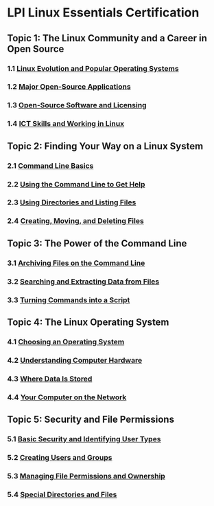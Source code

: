 # LPI Linux Essentials Certification

## Topic 1: The Linux Community and a Career in Open Source

### 1.1 [Linux Evolution and Popular Operating Systems](../blob/master/docs/LPI-part1.1.md)
### 1.2 [Major Open-Source Applications](../blob/master/docs/LPI-part1.2.md)
### 1.3 [Open-Source Software and Licensing](../blob/master/docs/LPI-part1.3.md)
### 1.4 [ICT Skills and Working in Linux](../blob/master/docs/LPI-part1.4.md)

## Topic 2: Finding Your Way on a Linux System

### 2.1 [Command Line Basics](docs/LPI-part.2.1.md)
### 2.2 [Using the Command Line to Get Help](../blob/master/docs/LPI-part2.2.md)
### 2.3 [Using Directories and Listing Files](../blob/master/docs/LPI-part2.3.md)
### 2.4 [Creating, Moving, and Deleting Files](../blob/master/docs/LPI-part2.4.md)

## Topic 3: The Power of the Command Line

### 3.1 [Archiving Files on the Command Line](../blob/master/docs/LPI-part3.1.md)
### 3.2 [Searching and Extracting Data from Files](../blob/master/docs/LPI-part3.2.md)
### 3.3 [Turning Commands into a Script](../blob/master/docs/LPI-part3.3.md)

## Topic 4: The Linux Operating System

### 4.1 [Choosing an Operating System](../blob/master/docs/LPI-part4.1.md)
### 4.2 [Understanding Computer Hardware](../blob/master/docs/LPI-part4.2.md)
### 4.3 [Where Data Is Stored](../blob/master/docs/LPI-part4.3.md)
### 4.4 [Your Computer on the Network](../blob/master/docs/LPI-part4.4.md)

## Topic 5: Security and File Permissions

### 5.1 [Basic Security and Identifying User Types](../blob/master/docs/LPI-part5.1.md)
### 5.2 [Creating Users and Groups](../blob/master/docs/LPI-part5.2.md)
### 5.3 [Managing File Permissions and Ownership](../blob/master/docs/LPI-part5.3.md)
### 5.4 [Special Directories and Files](../blob/master/docs/LPI-part5.4.md)
